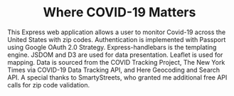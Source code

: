 <h1 align="center">
  Where COVID-19 Matters
</h1>

<p>
This Express web application allows a user to monitor Covid-19 across the United States with zip codes. Authentication is implemented with Passport using Google OAuth 2.0 Strategy. Express-handlebars is the templating engine. JSDOM and D3 are used for data presentation. Leaflet is used for mapping. Data is sourced from the COVID Tracking Project, The New York Times via COVID-19 Data Tracking API, and Here Geocoding and Search API. A special thanks to SmartyStreets, who granted me additional free API calls for zip code validation.
</p>
<p></p>
